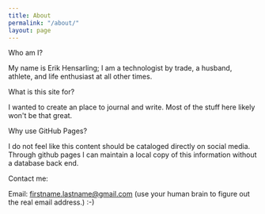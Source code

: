 ```yaml
---
title: About
permalink: "/about/"
layout: page
---
```


Who am I?

My name is Erik Hensarling; I am a technologist by trade, a husband, athlete, and life enthusiast at all other times.

What is this site for?

I wanted to create an place to journal and write. Most of the stuff here likely won't be that great.

Why use GitHub Pages?

I do not feel like this content should be cataloged directly on social media. Through github pages I can maintain a local copy of this information without a database back end.

Contact me:

Email: firstname.lastname@gmail.com (use your human brain to figure out the real email address.) :-)